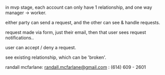 in mvp stage, each account can only have 1 relationship, and one way manager -> worker.

either party can send a request, and the other can see & handle requests.

request made via form, just their email, then that user sees request notifications..

user can accept / deny a request. 

see existing relationship, which can be 'broken'.

randall mcfarlane: randall.mcfarlane@gmail.com : (614) 609 - 2601